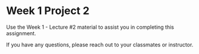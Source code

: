 # Week 1 Project 2

Use the Week 1 - Lecture #2 material to assist you in completing this assignment.

If you have any questions, please reach out to your classmates or instructor.
